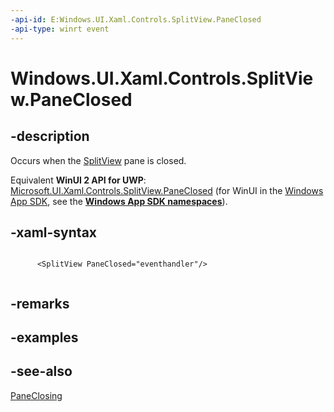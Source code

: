 ```yaml
---
-api-id: E:Windows.UI.Xaml.Controls.SplitView.PaneClosed
-api-type: winrt event
---
```


<!-- Event syntax
public event Windows.Foundation.TypedEventHandler PaneClosed<Windows.UI.Xaml.Controls.SplitView,  object>
-->

# Windows.UI.Xaml.Controls.SplitView.PaneClosed

## -description
Occurs when the [SplitView](splitview.md) pane is closed.

Equivalent **WinUI 2 API for UWP**: [Microsoft.UI.Xaml.Controls.SplitView.PaneClosed](/windows/winui/api/microsoft.ui.xaml.controls.splitview.paneclosed) (for WinUI in the [Windows App SDK](/windows/apps/windows-app-sdk/), see the **[Windows App SDK namespaces](/windows/windows-app-sdk/api/winrt/)**).

## -xaml-syntax
```xaml

      <SplitView PaneClosed="eventhandler"/>
    
```


## -remarks

## -examples

## -see-also
[PaneClosing](splitview_paneclosing.md)
